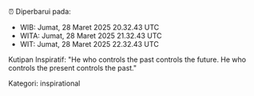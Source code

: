 ⏰ Diperbarui pada:
- WIB: Jumat, 28 Maret 2025 20.32.43 UTC
- WITA: Jumat, 28 Maret 2025 21.32.43 UTC
- WIT: Jumat, 28 Maret 2025 22.32.43 UTC

Kutipan Inspiratif:
"He who controls the past controls the future. He who controls the present controls the past."


Kategori: inspirational

